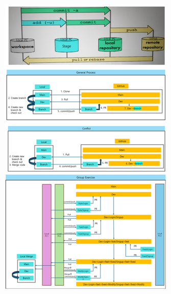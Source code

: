 ![alt text](image-5.png)
![alt text](image-4.png)
![alt text](image-3.png)
![alt text](image-6.png)
